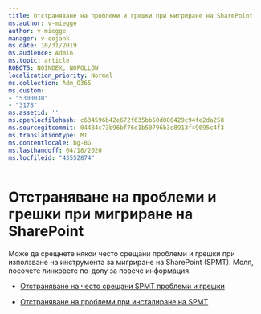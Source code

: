 ```yaml
---
title: Отстраняване на проблеми и грешки при мигриране на SharePoint
ms.author: v-miegge
author: v-miegge
manager: v-cojank
ms.date: 10/31/2019
ms.audience: Admin
ms.topic: article
ROBOTS: NOINDEX, NOFOLLOW
localization_priority: Normal
ms.collection: Adm_O365
ms.custom:
- "5300030"
- "3178"
ms.assetid: ''
ms.openlocfilehash: c634596b42e672f635bb50d080429c94fe2da258
ms.sourcegitcommit: 04484c73b96bf76d1b50796b3e8913f49095c4f3
ms.translationtype: MT
ms.contentlocale: bg-BG
ms.lasthandoff: 04/18/2020
ms.locfileid: "43552874"
---
```

# <a name="troubleshooting-sharepoint-migration-tool-issues-and-errors"></a>Отстраняване на проблеми и грешки при мигриране на SharePoint

Може да срещнете някои често срещани проблеми и грешки при използване на инструмента за мигриране на SharePoint (SPMT). Моля, посочете линковете по-долу за повече информация.

- [Отстраняване на често срещани SPMT проблеми и грешки](https://docs.microsoft.com/sharepointmigration/troubleshooting-common-spmt-issues)

- [Отстраняване на проблеми при инсталиране на SPMT](https://docs.microsoft.com/sharepointmigration/spmt-install-issues)
